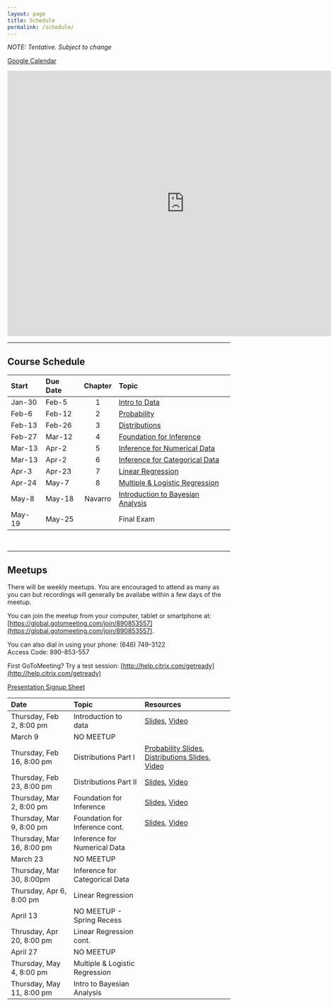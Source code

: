 ```yaml
---
layout: page
title: Schedule
permalink: /schedule/
---
```


*NOTE: Tentative. Subject to change*  

[Google Calendar](https://calendar.google.com/calendar/embed?src=tgjr6cg7ipnhovuq49hm1koudc%40group.calendar.google.com&ctz=America/New_York)

<iframe src="https://calendar.google.com/calendar/embed?src=tgjr6cg7ipnhovuq49hm1koudc%40group.calendar.google.com&ctz=America/New_York" style="border: 0" width="800" height="600" frameborder="0" scrolling="no"></iframe>

<br />

________________________________________________________________________________

## Course Schedule

Start  | Due Date | Chapter | Topic                              
:------|:---------|:-------:|:-----------------------------------
Jan-30 | Feb-5    | 1       | [Intro to Data](/pages/chapter1)
Feb-6  | Feb-12   | 2       | [Probability](/pages/chapter2)
Feb-13 | Feb-26   | 3       | [Distributions](/pages/chapter3)
Feb-27 | Mar-12   | 4       | [Foundation for Inference](/pages/chapter4)
Mar-13 | Apr-2    | 5       | [Inference for Numerical Data](/pages/chapter5)
Mar-13 | Apr-2    | 6       | [Inference for Categorical Data](/pages/chapter6)
Apr-3  | Apr-23   | 7       | [Linear Regression](/pages/chapter7)
Apr-24 | May-7    | 8       | [Multiple & Logistic Regression](/pages/chapter8)
May-8  | May-18   | Navarro | [Introduction to Bayesian Analysis](/pages/chapter9)
May-19 | May-25   |         | Final Exam

<br />


________________________________________________________________________________

## Meetups

There will be weekly meetups. You are encouraged to attend as many as you can but recordings will generally be availabe within a few days of the meetup.

You can join the meetup from your computer, tablet or smartphone at: [https://global.gotomeeting.com/join/890853557](https://global.gotomeeting.com/join/890853557).

You can also dial in using your phone: (646) 749-3122  
Access Code: 890-853-557

First GoToMeeting? Try a test session: [http://help.citrix.com/getready](http://help.citrix.com/getready)

[Presentation Signup Sheet](https://docs.google.com/spreadsheets/d/1geFxr-A0nlhmG36Bd2ftIdYdCZauJJ5xz-Ykq6qI6-M/edit?usp=sharing)



Date                      | Topic                           | Resources |
:-------------------------|:--------------------------------|:----------|
Thursday, Feb 2, 8:00 pm  | Introduction to data            | [Slides](/slides/2017-02-02-Intro_to_Course.html), [Video](https://youtu.be/TEHy3Hyaz5Q)
March 9                   | NO MEETUP                       | 
Thursday, Feb 16, 8:00 pm | Distributions Part I            | [Probability Slides](/slides/2017-02-16-Probability.html), [Distributions Slides](/slides/2017-02-16-Distributions.html), [Video](https://youtu.be/WrWeAfuFb3s)
Thursday, Feb 23, 8:00 pm | Distributions Part II           | [Slides](/slides/2017-02-23-Distributions2.html), [Video](https://youtu.be/KOQHMHNYpf8)
Thursday, Mar 2, 8:00 pm  | Foundation for Inference        | [Slides](/slides/2017-03-02-Foundation_for_Inference.html), [Video](https://youtu.be/RPz1FZqKDlo)
Thursday, Mar 9, 8:00 pm  | Foundation for Inference cont.  | [Slides](/slides/2017-03-09-Foundation_for_Inference2.html), [Video](https://youtu.be/IC4k51iPTGI)
Thursday, Mar 16, 8:00 pm | Inference for Numerical Data    | 
March 23                  | NO MEETUP                       | 
Thursday, Mar 30, 8:00pm  | Inference for Categorical Data  |
Thursday, Apr 6, 8:00 pm  | Linear Regression               | 
April 13                  | NO MEETUP - Spring Recess       |
Thrusday, Apr 20, 8:00 pm | Linear Regression cont.         |
April 27                  | NO MEETUP                       |
Thursday, May 4, 8:00 pm  | Multiple & Logistic Regression  | 
Thursday, May 11, 8:00 pm | Intro to Bayesian Analysis      | 

